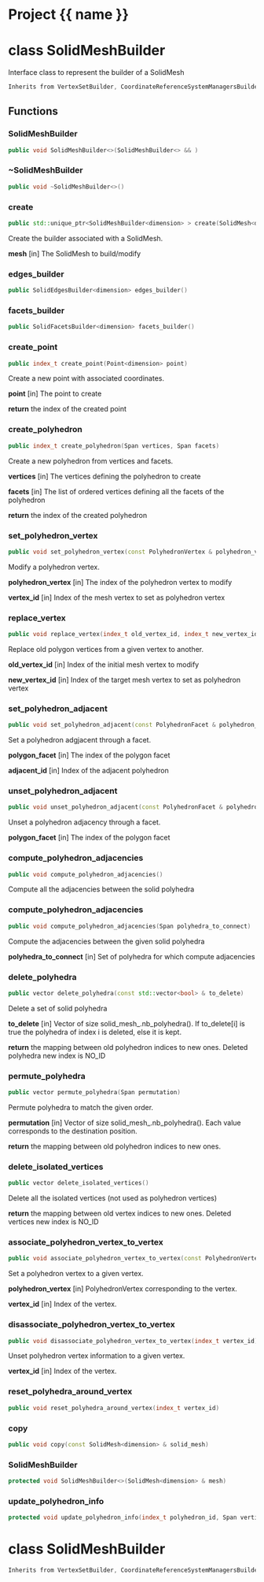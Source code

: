 <script setup>
import {useRoute} from 'vitepress'
const {path} = useRoute()
const tokens = path.split('/')
const words = tokens[2].split('-');
for (let i = 0; i < words.length; i++) {
    words[i] = words[i].charAt(0).toUpperCase() + words[i].slice(1);
    words[i] = words[i].replace('geode', 'Geode')
}
const name = words.join('-');
</script>
# Project {{ name }}

# class SolidMeshBuilder


 Interface class to represent the builder of a SolidMesh



```cpp
Inherits from VertexSetBuilder, CoordinateReferenceSystemManagersBuilder<dimension>
```



## Functions

### SolidMeshBuilder

```cpp
public void SolidMeshBuilder<>(SolidMeshBuilder<> && )
```


### ~SolidMeshBuilder

```cpp
public void ~SolidMeshBuilder<>()
```


### create

```cpp
public std::unique_ptr<SolidMeshBuilder<dimension> > create(SolidMesh<dimension> & mesh)
```


 Create the builder associated with a SolidMesh.

**mesh** [in] The SolidMesh to build/modify

### edges_builder

```cpp
public SolidEdgesBuilder<dimension> edges_builder()
```


### facets_builder

```cpp
public SolidFacetsBuilder<dimension> facets_builder()
```


### create_point

```cpp
public index_t create_point(Point<dimension> point)
```


 Create a new point with associated coordinates.

**point** [in] The point to create

**return** the index of the created point

### create_polyhedron

```cpp
public index_t create_polyhedron(Span vertices, Span facets)
```


 Create a new polyhedron from vertices and facets.

**vertices** [in] The vertices defining the polyhedron to create

**facets** [in] The list of ordered vertices defining all the facets of the polyhedron

**return** the index of the created polyhedron

### set_polyhedron_vertex

```cpp
public void set_polyhedron_vertex(const PolyhedronVertex & polyhedron_vertex, index_t vertex_id)
```


 Modify a polyhedron vertex.

**polyhedron_vertex** [in] The index of the polyhedron vertex to modify

**vertex_id** [in] Index of the mesh vertex to set as polyhedron vertex

### replace_vertex

```cpp
public void replace_vertex(index_t old_vertex_id, index_t new_vertex_id)
```


 Replace old polygon vertices from a given vertex to another.

**old_vertex_id** [in] Index of the initial mesh vertex to modify

**new_vertex_id** [in] Index of the target mesh vertex to set as polyhedron vertex

### set_polyhedron_adjacent

```cpp
public void set_polyhedron_adjacent(const PolyhedronFacet & polyhedron_facet, index_t adjacent_id)
```


 Set a polyhedron adgjacent through a facet.

**polygon_facet** [in] The index of the polygon facet

**adjacent_id** [in] Index of the adjacent polyhedron

### unset_polyhedron_adjacent

```cpp
public void unset_polyhedron_adjacent(const PolyhedronFacet & polyhedron_facet)
```


 Unset a polyhedron adjacency through a facet.



**polygon_facet** [in] The index of the polygon facet

### compute_polyhedron_adjacencies

```cpp
public void compute_polyhedron_adjacencies()
```


 Compute all the adjacencies between the solid polyhedra

### compute_polyhedron_adjacencies

```cpp
public void compute_polyhedron_adjacencies(Span polyhedra_to_connect)
```


 Compute the adjacencies between the given solid polyhedra

**polyhedra_to_connect** [in] Set of polyhedra for which compute adjacencies

### delete_polyhedra

```cpp
public vector delete_polyhedra(const std::vector<bool> & to_delete)
```


 Delete a set of solid polyhedra

**to_delete** [in] Vector of size solid_mesh_.nb_polyhedra(). If to_delete[i] is true the polyhedra of index i is deleted, else it is kept.

**return** the mapping between old polyhedron indices to new ones. Deleted polyhedra new index is NO_ID

### permute_polyhedra

```cpp
public vector permute_polyhedra(Span permutation)
```


 Permute polyhedra to match the given order.

**permutation** [in] Vector of size solid_mesh_.nb_polyhedra(). Each value corresponds to the destination position.

**return** the mapping between old polyhedron indices to new ones.

### delete_isolated_vertices

```cpp
public vector delete_isolated_vertices()
```


 Delete all the isolated vertices (not used as polyhedron vertices)

**return** the mapping between old vertex indices to new ones. Deleted vertices new index is NO_ID

### associate_polyhedron_vertex_to_vertex

```cpp
public void associate_polyhedron_vertex_to_vertex(const PolyhedronVertex & polyhedron_vertex, index_t vertex_id)
```


 Set a polyhedron vertex to a given vertex.

**polyhedron_vertex** [in] PolyhedronVertex corresponding to the vertex.

**vertex_id** [in] Index of the vertex.

### disassociate_polyhedron_vertex_to_vertex

```cpp
public void disassociate_polyhedron_vertex_to_vertex(index_t vertex_id)
```


 Unset polyhedron vertex information to a given vertex.

**vertex_id** [in] Index of the vertex.

### reset_polyhedra_around_vertex

```cpp
public void reset_polyhedra_around_vertex(index_t vertex_id)
```


### copy

```cpp
public void copy(const SolidMesh<dimension> & solid_mesh)
```


### SolidMeshBuilder

```cpp
protected void SolidMeshBuilder<>(SolidMesh<dimension> & mesh)
```


### update_polyhedron_info

```cpp
protected void update_polyhedron_info(index_t polyhedron_id, Span vertices)
```




# class SolidMeshBuilder


```cpp
Inherits from VertexSetBuilder, CoordinateReferenceSystemManagersBuilder<3U>
```



